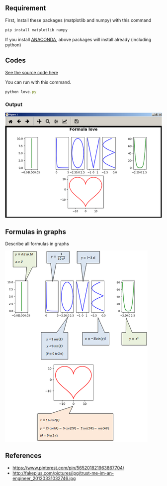 ## Requirement

First, Install these packages (matplotlib and numpy) with this command

```js
pip install matplotlib numpy
```

If you install [ANACONDA](https://www.continuum.io/downloads), above packages will install already (including python)

## Codes

[See the source code here](love.py)

You can run with this command.

```js
python love.py
```

### Output

![show picture](images/formula1.png)

## Formulas in graphs

Describe all formulas in graphs

![show picture](images/formula2.png)


## References

* https://www.pinterest.com/pin/565201821963867704/
* http://fakeplus.com/pictures/jpg/trust-me-im-an-engineer_20120331032746.jpg
